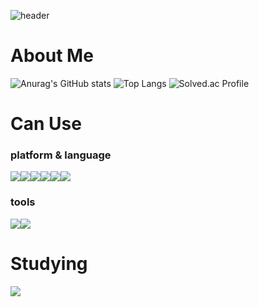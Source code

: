 ![header](https://capsule-render.vercel.app/api?type=waving&color=auto&height=300&section=header&text=KimSeHwan%20&fontSize=90)

# About Me
![Anurag's GitHub stats](https://github-readme-stats.vercel.app/api?username=ksh-3013&show_icons=true&theme=radical)
![Top Langs](https://github-readme-stats.vercel.app/api/top-langs/?username=ksh-3013&layout=compact)
![Solved.ac Profile](http://mazassumnida.wtf/api/v2/generate_badge?boj=ksh3013)


# Can Use
### platform & language
<div style="display: flex"}>
<img src="https://img.shields.io/badge/android-3DDC84?style=for-the-badge&logo=android&logoColor=white">
<img src="https://img.shields.io/badge/kotlin-7F52FF?style=for-the-badge&logo=kotlin&logoColor=white">
<img src="https://img.shields.io/badge/ios-000000?style=for-the-badge&logo=ios&logoColor=white">
<img src="https://img.shields.io/badge/swift-F05138?style=for-the-badge&logo=swift&logoColor=white">
<img src="https://img.shields.io/badge/flutter-02569B?style=for-the-badge&logo=flutter&logoColor=white">
<img src="https://img.shields.io/badge/dart-0175C2?style=for-the-badge&logo=dart&logoColor=white">
</div>

### tools
<div style="display: flex"}>
<img src="https://img.shields.io/badge/android studio-3DDC84?style=for-the-badge&logo=androidstudio&logoColor=white">
<img src="https://img.shields.io/badge/Xcode-147EFB?style=for-the-badge&logo=xcode&logoColor=white">
</div>

# Studying
<img src="https://img.shields.io/badge/javascript-F7DF1E?style=for-the-badge&logo=javascript&logoColor=black">
